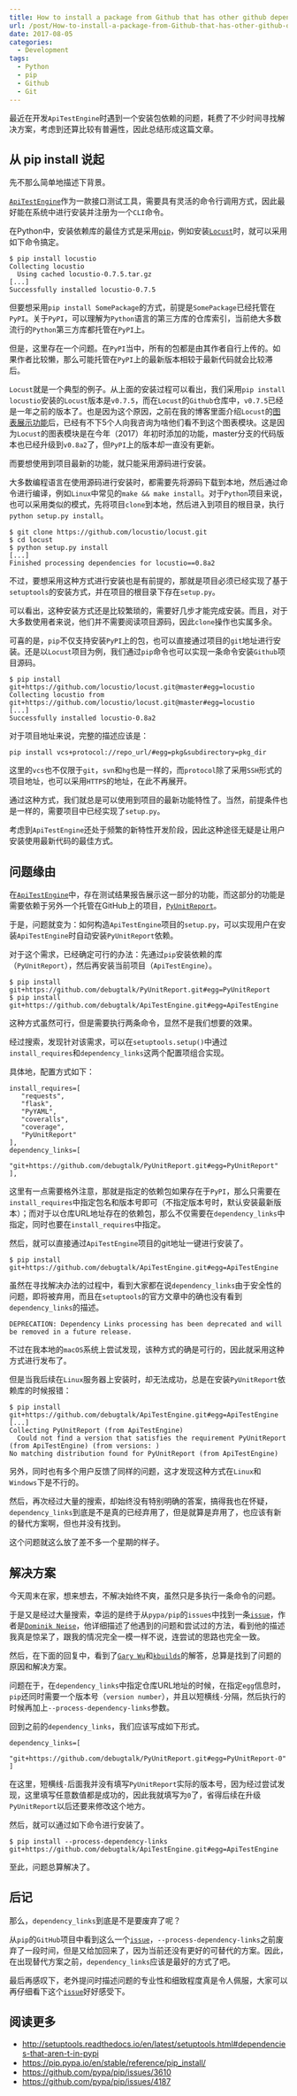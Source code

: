 ```yaml
---
title: How to install a package from Github that has other github dependencies ?
url: /post/How-to-install-a-package-from-Github-that-has-other-github-dependencies
date: 2017-08-05
categories:
  - Development
tags:
  - Python
  - pip
  - Github
  - Git
---
```


最近在开发`ApiTestEngine`时遇到一个安装包依赖的问题，耗费了不少时间寻找解决方案，考虑到还算比较有普遍性，因此总结形成这篇文章。

## 从 pip install 说起

先不那么简单地描述下背景。

[`ApiTestEngine`][ApiTestEngine]作为一款接口测试工具，需要具有灵活的命令行调用方式，因此最好能在系统中进行安装并注册为一个`CLI`命令。

在Python中，安装依赖库的最佳方式是采用[`pip`][pip]，例如安装[`Locust`][locust]时，就可以采用如下命令搞定。

```text
$ pip install locustio
Collecting locustio
  Using cached locustio-0.7.5.tar.gz
[...]
Successfully installed locustio-0.7.5
```

但要想采用`pip install SomePackage`的方式，前提是`SomePackage`已经托管在`PyPI`。关于`PyPI`，可以理解为`Python`语言的第三方库的仓库索引，当前绝大多数流行的`Python`第三方库都托管在`PyPI`上。

但是，这里存在一个问题。在`PyPI`当中，所有的包都是由其作者自行上传的。如果作者比较懒，那么可能托管在`PyPI`上的最新版本相较于最新代码就会比较滞后。

`Locust`就是一个典型的例子。从上面的安装过程可以看出，我们采用`pip install locustio`安装的`Locust`版本是`v0.7.5`，而在`Locust`的`Github`仓库中，`v0.7.5`已经是一年之前的版本了。也是因为这个原因，之前在我的博客里面介绍`Locust`的[图表展示功能][locust-user-guide]后，已经有不下5个人向我咨询为啥他们看不到这个图表模块。这是因为`Locust`的图表模块是在今年（2017）年初时添加的功能，master分支的代码版本也已经升级到`v0.8a2`了，但`PyPI`上的版本却一直没有更新。

而要想使用到项目最新的功能，就只能采用源码进行安装。

大多数编程语言在使用源码进行安装时，都需要先将源码下载到本地，然后通过命令进行编译，例如`Linux`中常见的`make && make install`。对于`Python`项目来说，也可以采用类似的模式，先将项目`clone`到本地，然后进入到项目的根目录，执行`python setup.py install`。

```text
$ git clone https://github.com/locustio/locust.git
$ cd locust
$ python setup.py install
[...]
Finished processing dependencies for locustio==0.8a2
```

不过，要想采用这种方式进行安装也是有前提的，那就是项目必须已经实现了基于`setuptools`的安装方式，并在项目的根目录下存在`setup.py`。

可以看出，这种安装方式还是比较繁琐的，需要好几步才能完成安装。而且，对于大多数使用者来说，他们并不需要阅读项目源码，因此`clone`操作也实属多余。

可喜的是，`pip`不仅支持安装`PyPI`上的包，也可以直接通过项目的`git`地址进行安装。还是以`Locust`项目为例，我们通过`pip`命令也可以实现一条命令安装`Github`项目源码。

```text
$ pip install git+https://github.com/locustio/locust.git@master#egg=locustio
Collecting locustio from git+https://github.com/locustio/locust.git@master#egg=locustio
[...]
Successfully installed locustio-0.8a2
```

对于项目地址来说，完整的描述应该是：

```text
pip install vcs+protocol://repo_url/#egg=pkg&subdirectory=pkg_dir
```

这里的`vcs`也不仅限于`git`，`svn`和`hg`也是一样的，而`protocol`除了采用`SSH`形式的项目地址，也可以采用`HTTPS`的地址，在此不再展开。

通过这种方式，我们就总是可以使用到项目的最新功能特性了。当然，前提条件也是一样的，需要项目中已经实现了`setup.py`。

考虑到`ApiTestEngine`还处于频繁的新特性开发阶段，因此这种途径无疑是让用户安装使用最新代码的最佳方式。

## 问题缘由

在[`ApiTestEngine`][ApiTestEngine]中，存在测试结果报告展示这一部分的功能，而这部分的功能是需要依赖于另外一个托管在GitHub上的项目，[`PyUnitReport`][PyUnitReport]。

于是，问题就变为：如何构造`ApiTestEngine`项目的`setup.py`，可以实现用户在安装`ApiTestEngine`时自动安装`PyUnitReport`依赖。

对于这个需求，已经确定可行的办法：先通过`pip`安装依赖的库（`PyUnitReport`），然后再安装当前项目（`ApiTestEngine`）。

```text
$ pip install git+https://github.com/debugtalk/PyUnitReport.git#egg=PyUnitReport
$ pip install git+https://github.com/debugtalk/ApiTestEngine.git#egg=ApiTestEngine
```

这种方式虽然可行，但是需要执行两条命令，显然不是我们想要的效果。

经过搜索，发现针对该需求，可以在`setuptools.setup()`中通过`install_requires`和`dependency_links`这两个配置项组合实现。

具体地，配置方式如下：

```text
install_requires=[
   "requests",
   "flask",
   "PyYAML",
   "coveralls",
   "coverage",
   "PyUnitReport"
],
dependency_links=[
   "git+https://github.com/debugtalk/PyUnitReport.git#egg=PyUnitReport"
],
```

这里有一点需要格外注意，那就是指定的依赖包如果存在于`PyPI`，那么只需要在`install_requires`中指定包名和版本号即可（不指定版本号时，默认安装最新版本）；而对于以仓库URL地址存在的依赖包，那么不仅需要在`dependency_links`中指定，同时也要在`install_requires`中指定。

然后，就可以直接通过`ApiTestEngine`项目的git地址一键进行安装了。

```text
$ pip install git+https://github.com/debugtalk/ApiTestEngine.git#egg=ApiTestEngine
```

虽然在寻找解决办法的过程中，看到大家都在说`dependency_links`由于安全性的问题，即将被弃用，而且在`setuptools`的官方文章中的确也没有看到`dependency_links`的描述。

```text
DEPRECATION: Dependency Links processing has been deprecated and will be removed in a future release.
```

不过在我本地的`macOS`系统上尝试发现，该种方式的确是可行的，因此就采用这种方式进行发布了。

但是当我后续在`Linux`服务器上安装时，却无法成功，总是在安装`PyUnitReport`依赖库的时候报错：

```text
$ pip install git+https://github.com/debugtalk/ApiTestEngine.git#egg=ApiTestEngine
[...]
Collecting PyUnitReport (from ApiTestEngine)
  Could not find a version that satisfies the requirement PyUnitReport (from ApiTestEngine) (from versions: )
No matching distribution found for PyUnitReport (from ApiTestEngine)
```

另外，同时也有多个用户反馈了同样的问题，这才发现这种方式在`Linux`和`Windows`下是不行的。

然后，再次经过大量的搜索，却始终没有特别明确的答案，搞得我也在怀疑，`dependency_links`到底是不是真的已经弃用了，但是就算是弃用了，也应该有新的替代方案啊，但也并没有找到。

这个问题就这么放了差不多一个星期的样子。

## 解决方案

今天周末在家，想来想去，不解决始终不爽，虽然只是多执行一条命令的问题。

于是又是经过大量搜索，幸运的是终于从`pypa/pip`的`issues`中找到一条[`issue`][pip-3610]，作者是[`Dominik Neise`][dneise]，他详细描述了他遇到的问题和尝试过的方法，看到他的描述我真是惊呆了，跟我的情况完全一模一样不说，连尝试的思路也完全一致。

然后，在下面的回复中，看到了[`Gary Wu`][garywu]和[`kbuilds`][kbuilds]的解答，总算是找到了问题的原因和解决方案。

问题在于，在`dependency_links`中指定仓库URL地址的时候，在指定`egg`信息时，`pip`还同时需要一个版本号（`version number`），并且以短横线`-`分隔，然后执行的时候再加上`--process-dependency-links`参数。

回到之前的`dependency_links`，我们应该写成如下形式。

```text
dependency_links=[
   "git+https://github.com/debugtalk/PyUnitReport.git#egg=PyUnitReport-0"
]
```

在这里，短横线`-`后面我并没有填写`PyUnitReport`实际的版本号，因为经过尝试发现，这里填写任意数值都是成功的，因此我就填写为`0`了，省得后续在升级`PyUnitReport`以后还要来修改这个地方。

然后，就可以通过如下命令进行安装了。

```text
$ pip install --process-dependency-links git+https://github.com/debugtalk/ApiTestEngine.git#egg=ApiTestEngine
```

至此，问题总算解决了。

## 后记

那么，`dependency_links`到底是不是要废弃了呢？

从`pip`的`GitHub`项目中看到这么一个[`issue`][pip-4187]，`--process-dependency-links`之前废弃了一段时间，但是又给加回来了，因为当前还没有更好的可替代的方案。因此，在出现替代方案之前，`dependency_links`应该是最好的方式了吧。

最后再感叹下，老外提问时描述问题的专业性和细致程度真是令人佩服，大家可以再仔细看下这个[`issue`][dneise]好好感受下。

## 阅读更多

- http://setuptools.readthedocs.io/en/latest/setuptools.html#dependencies-that-aren-t-in-pypi
- https://pip.pypa.io/en/stable/reference/pip_install/
- https://github.com/pypa/pip/issues/3610
- https://github.com/pypa/pip/issues/4187

[ApiTestEngine]: https://github.com/debugtalk/ApiTestEngine
[pip]: https://pip.pypa.io/en/stable/
[locust]: http://locust.io/
[locust-github]: https://github.com/locustio/locust
[locust-user-guide]: https://debugtalk.com/post/head-first-locust-user-guide/
[PyUnitReport]: https://github.com/debugtalk/PyUnitReport
[pip-3610]: https://github.com/pypa/pip/issues/3610
[dneise]: https://github.com/pypa/pip/issues/3610#issue-147115114
[garywu]: https://github.com/pypa/pip/issues/3610#issuecomment-283578756
[kbuilds]: https://github.com/pypa/pip/issues/3610#issuecomment-317281367
[pip-4187]: https://github.com/pypa/pip/issues/4187
